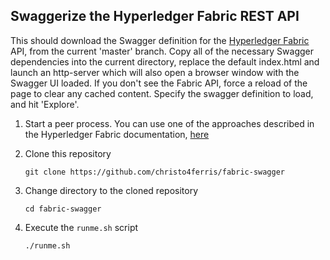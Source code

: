 ## Swaggerize the Hyperledger Fabric REST API

This should download the Swagger definition for the [Hyperledger Fabric](https://github.com/hyperledger/fabric/) API, from the current 'master' branch. Copy all of the necessary Swagger dependencies into the current directory, replace the default index.html and launch an http-server which will also open a browser window with the Swagger UI loaded. If you don't see the Fabric API, force a reload of the page to clear any cached content. Specify the swagger definition to load, and hit 'Explore'.

1. Start a peer process. You can use one of the approaches described in the Hyperledger Fabric documentation, [here](http://hyperledger-fabric.readthedocs.io/en/latest/Setup/Network-setup/)

1. Clone this repository
   ```
   git clone https://github.com/christo4ferris/fabric-swagger
   ```

1. Change directory to the cloned repository
   ```
   cd fabric-swagger
   ```

1. Execute the `runme.sh` script
   ```
   ./runme.sh
   ```
